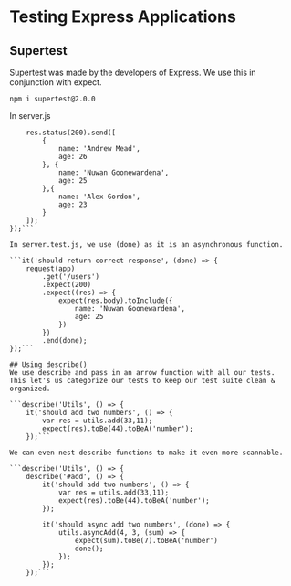 # Testing Express Applications

## Supertest
Supertest was made by the developers of Express. We use this in conjunction with expect.

`npm i supertest@2.0.0`

In server.js

```app.get('/users', (req, res) => {
    res.status(200).send([
        {
            name: 'Andrew Mead',
            age: 26
        }, {
            name: 'Nuwan Goonewardena',
            age: 25
        },{
            name: 'Alex Gordon',
            age: 23
        }
    ]);
});```

In server.test.js, we use (done) as it is an asynchronous function.

```it('should return correct response', (done) => {
    request(app)
        .get('/users')
        .expect(200)
        .expect((res) => {
            expect(res.body).toInclude({
                name: 'Nuwan Goonewardena',
                age: 25
            })
        })
        .end(done);     
});```

## Using describe()
We use describe and pass in an arrow function with all our tests. 
This let's us categorize our tests to keep our test suite clean & organized.

```describe('Utils', () => {
    it('should add two numbers', () => {
        var res = utils.add(33,11);
        expect(res).toBe(44).toBeA('number');
    });```

We can even nest describe functions to make it even more scannable.

```describe('Utils', () => {
    describe('#add', () => {
        it('should add two numbers', () => {
            var res = utils.add(33,11);
            expect(res).toBe(44).toBeA('number');
        });
        
        it('should async add two numbers', (done) => {
            utils.asyncAdd(4, 3, (sum) => {
                expect(sum).toBe(7).toBeA('number')
                done();
            });
        });
    });```
